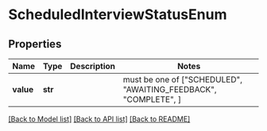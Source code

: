 # ScheduledInterviewStatusEnum

## Properties
Name | Type | Description | Notes
------------ | ------------- | ------------- | -------------
**value** | **str** |  |  must be one of ["SCHEDULED", "AWAITING_FEEDBACK", "COMPLETE", ]

[[Back to Model list]](../README.md#documentation-for-models) [[Back to API list]](../README.md#documentation-for-api-endpoints) [[Back to README]](../README.md)


